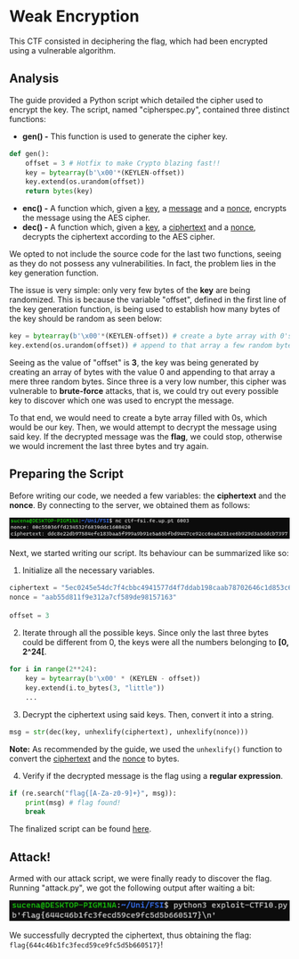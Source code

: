# Weak Encryption

This CTF consisted in deciphering the flag, which had been encrypted using a vulnerable algorithm.

## Analysis

The guide provided a Python script which detailed the cipher used to encrypt the key. The script, named "cipherspec.py", contained three distinct functions:

* **gen() -** This function is used to generate the cipher key.

```python
def gen(): 
	offset = 3 # Hotfix to make Crypto blazing fast!!
	key = bytearray(b'\x00'*(KEYLEN-offset)) 
	key.extend(os.urandom(offset))
	return bytes(key)
```

* **enc() -** A function which, given a <u>key</u>, a <u>message</u> and a <u>nonce</u>, encrypts the message using the AES cipher.
* **dec() -** A function which, given a <u>key</u>, a <u>ciphertext</u> and a <u>nonce</u>, decrypts the ciphertext according to the AES cipher.

We opted to not include the source code for the last two functions, seeing as they do not possess any vulnerabilities. In fact, the problem lies in the key generation function.

The issue is very simple: only very few bytes of the **key** are being randomized. This is because the variable "offset", defined in the first line of the key generation function, is being used to establish how many bytes of the key should be random as seen below:

```python
key = bytearray(b'\x00'*(KEYLEN-offset)) # create a byte array with 0's
key.extend(os.urandom(offset)) # append to that array a few random bytes
```

Seeing as the value of "offset" is **3**, the key was being generated by creating an array of bytes with the value 0 and appending to that array a mere three random bytes. Since three is a very low number, this cipher was vulnerable to **brute-force** attacks, that is, we could try out every possible key to discover which one was used to encrypt the message.

To that end, we would need to create a byte array filled with 0s, which would be our key. Then, we would attempt to decrypt the message using said key. If the decrypted message was the **flag**, we could stop, otherwise we would increment the last three bytes and try again.

## Preparing the Script

Before writing our code, we needed a few variables: the **ciphertext** and the **nonce**. By connecting to the server, we obtained them as follows:

![Alt text](images/10-1.png)

Next, we started writing our script. Its behaviour can be summarized like so:

1. Initialize all the necessary variables.

```python
ciphertext = "5ec0245e54dc7f4cbbc4941577d4f7ddab198caab78702646c1d853c6912a7d7f4052ba72c3ae6"
nonce = "aab55d811f9e312a7cf589de98157163"

offset = 3
```

2. Iterate through all the possible keys. Since only the last three bytes could be different from 0, the keys were all the numbers belonging to **[0, 2^24[**.

```python
for i in range(2**24):
	key = bytearray(b'\x00' * (KEYLEN - offset)) 
	key.extend(i.to_bytes(3, "little"))
    ...
```

3. Decrypt the ciphertext using said keys. Then, convert it into a string.

```python
msg = str(dec(key, unhexlify(ciphertext), unhexlify(nonce)))
```

**Note:** As recommended by the guide, we used the `unhexlify()` function to convert the <u>ciphertext</u> and the <u>nonce</u> to bytes.

4. Verify if the decrypted message is the flag using a **regular expression**.

```python
if (re.search("flag{[A-Za-z0-9]+}", msg)):
    print(msg) # flag found!
    break
```

The finalized script can be found [here](etc/exploit-CTF10.py).

## Attack!

Armed with our attack script, we were finally ready to discover the flag. Running "attack.py", we got the following output after waiting a bit:

![Alt text](images/10-2.png)

We successfully decrypted the ciphertext, thus obtaining the flag: `flag{644c46b1fc3fecd59ce9fc5d5b660517}`!
